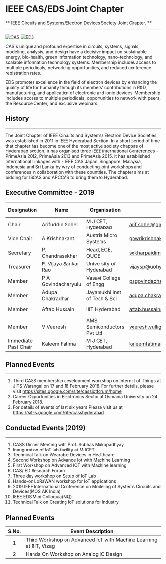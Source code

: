 # IEEE CAS/EDS Joint Chapter

** IEEE Circuits and Systems/Electron Devices Society Joint Chapter. **

---

[![CAS](/user/img/logos/cass-logo.png)](/chapters/cas-eds/cas-eds.md)
[![EDS](/user/img/logos/eds-logo.png)](/chapters/cas-eds/cas-eds.md)

CAS's unique and profound expertise in circuits, systems, signals, modeling, analysis, and design have a decisive impact on sustainable energy, bio-health, green information technology, nano-technology, and scalable information technology systems. Membership includes access to multiple periodicals, networking opportunities, and reduced conference registration rates.

EDS promotes excellence in the field of electron devices by enhancing the quality of life for humanity through its members’ contributions in R&D, manufacturing, and application of electronic and ionic devices. Membership includes access to multiple periodicals, opportunities to network with peers, the Resource Center, and exclusive webinars.

## History
---

The Joint Chapter of IEEE Circuits and Systems/ Electron Device Societies was established in 2011 in IEEE Hyderabad Section. In a short period of time that chapter has become one of the most active society chapters of Hyderabad section. It has organised three IEEE International Conferences - PrimeAsia 2012, PrimeAsia 2013 and PrimeAsia 2015.  It has established International Linkages with - IEEE CAS Japan, Singapore, Malaysia, Indonesia and Sri Lanka by way of conducting joint workshops and conferences in collaboration with these countries. The chapter aims at bidding for ISCAS and APCCAS to bring them to Hyderabad.

## Executive Committee - 2019

| Designation          | Name                 | Organisation                 | E-mail                           | Membership No |
| -------------------- | -------------------- | ---------------------------- | -------------------------------- | ------------- |
| Chair                | Arifuddin Sohel      | M J CET, Hyderabad           | arif.sohel@gmail.com             | SM 90871309   |
| Vice Chair           | A Krishnakant        | Austria Micro Systems        | gowrikrishnakanth.avalur@ams.com | M 80574345    |
| Secretary            | P. Chandrasekhar     | Head, ECE, OUCE              | sekharpaidimarry@gmail.com       | M 93163567    |
| Treasurer            | P. Vijaya Sankar Rao | University of Hyderabad      | vijaysp@uohyd.ac.in              | M 80709801    |
| Member               | P A Govindacharyulu  | Vasavi College of Engg       | pagovindacharyulu@yahoo.com      | SM 40152067   |
| Member               | Adupa Chakradhar     | Jayamukhi Inst of Tech & Sci | adupa.chakradhar@gmail.com       | M 94139728    |
| Member               | Aftab Hussain        | IIIT Hyderabad               | aftab.hussain@iiit.ac.in         | M 94153257    |
| Member               | V Veeresh            | AMS Semiconductors Pvt Ltd   | veeresh.vulligaddala@ams.com     |               |
| Immediate Past Chair | Kaleem Fatima        | M J CET, Hyderabad           | kaleemfatima@gmail.com           | SM 41424639   |

## Planned Events
---

1. Third CASS membership development workshop on Internet of Things at JITS Warangal on 17 and 18 February 2018. For further details, please visit <https://sites.google.com/site/cassiotforum/home>
2. Career Opportunities in Electronics Sector at Osmania University on 24 February 2018. 
3. For details of events of last six years Please visit us at <https://sites.google.com/site/casshyderabad>

## Conducted Events (2019)
---

1. CASS Dinner Meeting with Prof. Subhas Mukopadhyay 
2. Inauguration of IoT lab facility at MJCET
3. Technical Talk on Wearable Devices in Healthcare
4. Second Workshop on Advance Iot with Machine Learning 
5. First Workshop on Advanced IOT with Machine learning 
6. CAS/ ED Research Forum
7. Three day workshop on Setup of IoT Lab 
8. Hands-on LoRaWAN workshop for IoT applications 
9. 2019 IEEE International Conference on Modeling of Systems Circuits and Devices(MOS AK India) 
10. IEEE EDS Mini Colloquia(MQ) 
11. Technical Talk on Creating IoT solutions for Industry

## Planned Events

| S.No. | Event Description                                                        |
| :-----: | ------------------------------------------------------------------------ |
| 1     | Third Workshop on Advanced IoT with Machine Learning at RIT, Vizag |
| 2     | Hands On Workshop on Analog IC Design                           |

